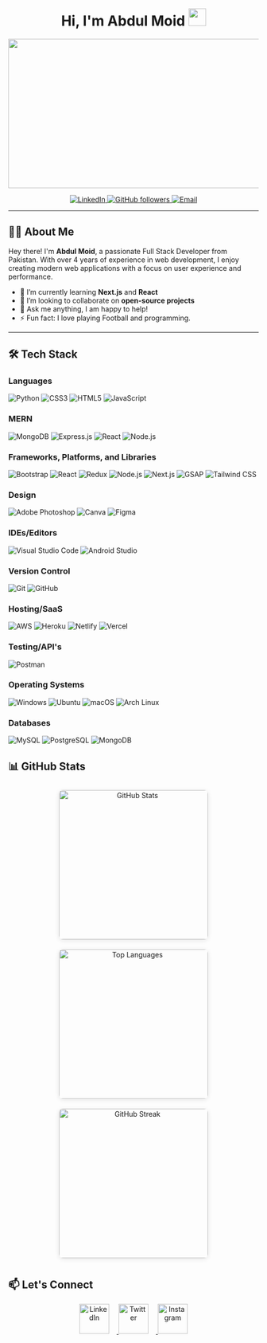 <!-- Profile Header -->
<h1 align="center">Hi, I'm Abdul Moid <img src="https://media.giphy.com/media/hvRJCLFzcasrR4ia7z/giphy.gif" width="35px"></h1>

<!-- Add an animated GIF below the greeting -->
<p align="center">
    <img src="https://blog.hyperiondev.com/wp-content/uploads/2018/09/Blog-Article-MERN-Stack.jpg" width="700" height="300">
</p>

<p align="center">
    <a href="https://www.linkedin.com/in/abdulmoid37/">
        <img alt="LinkedIn" src="https://img.shields.io/badge/LinkedIn-0A66C2?style=for-the-badge&logo=linkedin&logoColor=white">
    </a>
    <a href="https://github.com/AbdulMoid337">
        <img alt="GitHub followers" src="https://img.shields.io/badge/GitHub-181717?style=for-the-badge&logo=github&logoColor=white">
    </a>
    <a href="mailto:abdulmoid337@example.com">
        <img alt="Email" src="https://img.shields.io/badge/Email-D14836?style=for-the-badge&logo=gmail&logoColor=white">
    </a>
</p>

---

<!-- About Me Section -->
## 🙋‍♂️ About Me

Hey there! I'm **Abdul Moid**, a passionate Full Stack Developer from Pakistan. With over 4 years of experience in web development, I enjoy creating modern web applications with a focus on user experience and performance.

- 🌱 I’m currently learning **Next.js** and **React**
- 👯 I’m looking to collaborate on **open-source projects**
- 💬 Ask me anything, I am happy to help!
- ⚡ Fun fact: I love playing Football and programming.

---

<!-- Skills Section -->
## 🛠 Tech Stack

### Languages
<p align="left">
  <img src="https://img.shields.io/badge/Python-FFD43B?style=for-the-badge&logo=python&logoColor=blue" alt="Python" />
  <img src="https://img.shields.io/badge/CSS3-1572B6?style=for-the-badge&logo=css3&logoColor=white" alt="CSS3" />
  <img src="https://img.shields.io/badge/HTML5-E34F26?style=for-the-badge&logo=html5&logoColor=white" alt="HTML5" />
  <img src="https://img.shields.io/badge/JavaScript-F7DF1E?style=for-the-badge&logo=javascript&logoColor=black" alt="JavaScript" />

</p>

### MERN

<p align="left">
<img src="https://img.shields.io/badge/MongoDB-47A248?style=for-the-badge&logo=mongodb&logoColor=white" alt="MongoDB" />
<img src="https://img.shields.io/badge/Express.js-000000?style=for-the-badge&logo=express&logoColor=white" alt="Express.js" />
<img src="https://img.shields.io/badge/React-61DAFB?style=for-the-badge&logo=react&logoColor=black" alt="React" />
<img src="https://img.shields.io/badge/Node.js-8CC84B?style=for-the-badge&logo=node.js&logoColor=white" alt="Node.js" />

</p>

### Frameworks, Platforms, and Libraries
<p align="left">
  <img src="https://img.shields.io/badge/Bootstrap-563D7C?style=for-the-badge&logo=bootstrap&logoColor=white" alt="Bootstrap" />
  <img src="https://img.shields.io/badge/React-20232A?style=for-the-badge&logo=react&logoColor=61DAFB" alt="React" />
  <img src="https://img.shields.io/badge/Redux-764ABC?style=for-the-badge&logo=redux&logoColor=white" alt="Redux" />
  <img src="https://img.shields.io/badge/Node.js-43853D?style=for-the-badge&logo=node.js&logoColor=white" alt="Node.js" />
    <img src="https://img.shields.io/badge/Next.js-000000?style=for-the-badge&logo=next.js&logoColor=white" alt="Next.js" />
    <img src="https://img.shields.io/badge/GSAP-88CC00?style=for-the-badge&logo=greensock&logoColor=white" alt="GSAP" />
<img src="https://img.shields.io/badge/Tailwind%20CSS-38B2AC?style=for-the-badge&logo=tailwindcss&logoColor=white" alt="Tailwind CSS" />


</p>

### Design
<p align="left">
  <img src="https://img.shields.io/badge/Adobe%20Photoshop-31A8FF?style=for-the-badge&logo=adobe%20photoshop&logoColor=white" alt="Adobe Photoshop" />
  <img src="https://img.shields.io/badge/Canva-00C4CC?style=for-the-badge&logo=canva&logoColor=white" alt="Canva" />
  <img src="https://img.shields.io/badge/Figma-000000?style=for-the-badge&logo=figma&logoColor=white" alt="Figma" />
</p>

### IDEs/Editors
<p align="left">
  <img src="https://img.shields.io/badge/Visual%20Studio%20Code-0078D4?style=for-the-badge&logo=visual%20studio%20code&logoColor=white" alt="Visual Studio Code" />
  <img src="https://img.shields.io/badge/Android%20Studio-3DDC84?style=for-the-badge&logo=android%20studio&logoColor=white" alt="Android Studio" />
</p>

### Version Control
<p align="left">
  <img src="https://img.shields.io/badge/Git-F05032?style=for-the-badge&logo=git&logoColor=white" alt="Git" />
  <img src="https://img.shields.io/badge/GitHub-181717?style=for-the-badge&logo=github&logoColor=white" alt="GitHub" />
</p>

### Hosting/SaaS
<p align="left">
  <img src="https://img.shields.io/badge/AWS-232F3E?style=for-the-badge&logo=amazon-aws&logoColor=white" alt="AWS" />
  <img src="https://img.shields.io/badge/Heroku-430098?style=for-the-badge&logo=heroku&logoColor=white" alt="Heroku" />
  <img src="https://img.shields.io/badge/Netlify-00C7B7?style=for-the-badge&logo=netlify&logoColor=white" alt="Netlify" />
    <img src="https://img.shields.io/badge/Vercel-000000?style=for-the-badge&logo=vercel&logoColor=white" alt="Vercel" />

</p>

### Testing/API's

<p>
    <img src="https://img.shields.io/badge/Postman-FF6C37?style=for-the-badge&logo=postman&logoColor=white" alt="Postman" />

</p>

### Operating Systems
<p align="left">
  <img src="https://img.shields.io/badge/Windows-0078D6?style=for-the-badge&logo=windows&logoColor=white" alt="Windows" />
  <img src="https://img.shields.io/badge/Ubuntu-E95420?style=for-the-badge&logo=ubuntu&logoColor=white" alt="Ubuntu" />
  <img src="https://img.shields.io/badge/macOS-000000?style=for-the-badge&logo=apple&logoColor=white" alt="macOS" />
    <img src="https://img.shields.io/badge/Arch%20Linux-1793D1?style=for-the-badge&logo=arch-linux&logoColor=white" alt="Arch Linux" />

</p>

### Databases
<p align="left">
  <img src="https://img.shields.io/badge/MySQL-4479A1?style=for-the-badge&logo=mysql&logoColor=white" alt="MySQL" />
  <img src="https://img.shields.io/badge/PostgreSQL-4169E1?style=for-the-badge&logo=postgresql&logoColor=white" alt="PostgreSQL" />
  <img src="https://img.shields.io/badge/MongoDB-4EA94B?style=for-the-badge&logo=mongodb&logoColor=white" alt="MongoDB" />
</p>

## 📊 GitHub Stats

<!-- GitHub Stats -->
<p align="center">
  <img src="https://github-readme-stats.vercel.app/api?username=AbdulMoid337&show_icons=true&theme=radical&count_private=true" alt="GitHub Stats" style="margin: 10px; width: 300px; border-radius: 8px; box-shadow: 0 2px 10px rgba(0, 0, 0, 0.1);"/>
  
  <img src="https://github-readme-stats.vercel.app/api/top-langs/?username=AbdulMoid337&layout=compact&theme=radical" alt="Top Languages" style="margin: 10px; width: 300px; border-radius: 8px; box-shadow: 0 2px 10px rgba(0, 0, 0, 0.1);"/>

  <img src="https://github-readme-streak-stats.herokuapp.com/?user=AbdulMoid337&theme=radical" alt="GitHub Streak" style="margin: 10px; width: 300px; border-radius: 8px; box-shadow: 0 2px 10px rgba(0, 0, 0, 0.1);"/>
</p>


## 📫 Let's Connect

<!-- Custom Social Icons -->
<p align="center">
    <a align="center" href="https://www.linkedin.com/in/abdulmoid37/"> 
    <img src="https://img.icons8.com/color/48/000000/linkedin.png" alt="LinkedIn" height="60" style="margin-right: 15px;">
        <a/>
            <a href="https://x.com/abdulmoid337" align="center">
    <img src="https://img.icons8.com/color/48/000000/twitter.png" alt="Twitter" height="60" style="margin-right: 15px;">
                <a/>
    <a align="center" href="https://www.instagram.com/webd_freak/"> 
    <img src="https://img.icons8.com/color/48/000000/instagram-new.png" alt="Instagram" height="60">
                                 <a/>
</p>

